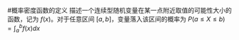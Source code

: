 #概率密度函数的定义 描述一个连续型随机变量在某一点附近取值的可能性大小的函数，记为 $f(x)$。对于任意区间 $[a, b]$，变量落入该区间的概率为 $P(a \le X \le b) = \int_a^b f(x)dx$  